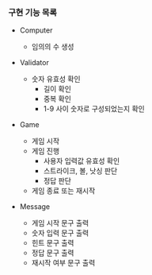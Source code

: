 ### 구현 기능 목록

- Computer
    - 임의의 수 생성

- Validator
    - 숫자 유효성 확인
        - 길이 확인
        - 중복 확인
        - 1-9 사이 숫자로 구성되었는지 확인

- Game
    - 게임 시작
    - 게임 진행
        - 사용자 입력값 유효성 확인
        - 스트라이크, 볼, 낫싱 판단
        - 정답 판단
    - 게임 종료 또는 재시작

- Message
    - 게임 시작 문구 출력
    - 숫자 입력 문구 출력
    - 힌트 문구 출력
    - 정답 문구 출력
    - 재시작 여부 문구 출력